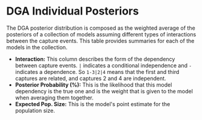 # DGA Individual Posteriors

The DGA posterior distribution is composed as the weighted average of the posteriors of a collection of models assuming different types of interactions between the capture events. This table provides summaries for each of the models in the collection.

* **Interaction:** This column describes the form of the dependency between capture events. `|` indicates a conditional independence and `-` indicates a dependence. So `1-3|2|4` means that the first and third captures are related, and captures 2 and 4 are independent.
* **Posterior Probability (%):** This is the likelihood that this model dependency is the true one and is the weight that is given to the model when averaging them together.
* **Expected Pop. Size:** This is the model's point estimate for the population size.
